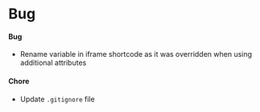 # Bug

#### Bug

- Rename variable in iframe shortcode as it was overridden when using additional attributes

#### Chore

- Update `.gitignore` file
